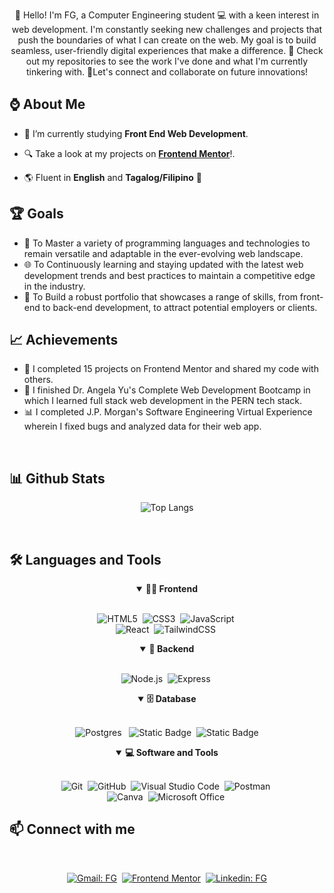<p align="center">
👋 Hello! I'm FG, a Computer Engineering student 💻 with a keen interest in web development. I'm constantly seeking new challenges and projects that push the boundaries of what I can create on the web. My goal is to build seamless, user-friendly digital experiences that make a difference. 👀 Check out my repositories to see the work I've done and what I'm currently tinkering with. 💚Let's connect and collaborate on future innovations!
</p >

## ⌚ About Me

- 🔭 I’m currently studying **Front End Web Development**.

- 🔍 Take a look at my projects on [**Frontend Mentor**](https://www.frontendmentor.io/profile/FG-ABC)!.

- 🌎 Fluent in **English** and **Tagalog/Filipino** 📖

## 🏆 Goals

- 🚀 To Master a variety of programming languages and technologies to remain versatile and adaptable in the ever-evolving web landscape.
- 🌐 To Continuously learning and staying updated with the latest web development trends and best practices to maintain a competitive edge in the industry.
- 🎨 To Build a robust portfolio that showcases a range of skills, from front-end to back-end development, to attract potential employers or clients.

## 📈 Achievements

- 🎉 I completed 15 projects on Frontend Mentor and shared my code with others.
- 🐘 I finished Dr. Angela Yu's Complete Web Development Bootcamp in which I learned full stack web development in the PERN tech stack.
- 📊 I completed J.P. Morgan's Software Engineering Virtual Experience wherein I fixed bugs and analyzed data for their web app.

<br>
<h2 align="left">📊 Github Stats</h2>

<div align = "center">

![Top Langs](https://github-readme-stats.vercel.app/api/top-langs/?username=FG-ABC&theme=chartreuse-dark&hide_progress=true)

</div>
<br>

<div align = "center">

<h2 align = "left">🛠️ Languages and Tools</h2>

<details open>
<summary><b>🏄‍♂️ Frontend</b></summary>
<br>
  
![HTML5](https://img.shields.io/badge/-HTML5-E34F26?style=for-the-badge&logo=html5&logoColor=white)&nbsp;
![CSS3](https://img.shields.io/badge/-CSS3-1572B6?style=for-the-badge&logo=css3)&nbsp;
![JavaScript](https://img.shields.io/badge/Javascript-F7DF1E.svg?style=for-the-badge&logo=javascript&logoColor=black)&nbsp;
<br>
![React](https://img.shields.io/badge/-React-%23404d59?style=for-the-badge&logo=react)&nbsp;
![TailwindCSS](https://img.shields.io/badge/-Tailwind_CSS-38B2AC?style=for-the-badge&logo=tailwind-css&logoColor=white)&nbsp;
</details>

<details open>
<summary><b>🧰 Backend</b></summary>
<br>

![Node.js](https://img.shields.io/badge/node.js-339933.svg?style=for-the-badge&logo=nodedotjs&logoColor=white)&nbsp;
![Express](https://img.shields.io/badge/express-000000.svg?style=for-the-badge&logo=express&logoColor=white)&nbsp;

</details>

<details open>
<summary><b>🗄️ Database</b></summary>
<br>

![Postgres](https://img.shields.io/badge/POSTGRESQL-4169E1?style=for-the-badge&logo=postgresql&logoColor=FFFFFF)
&nbsp;
![Static Badge](https://img.shields.io/badge/FIREBASE-FFCA28?style=for-the-badge&logo=firebase&logoColor=000000)&nbsp;
![Static Badge](https://img.shields.io/badge/-Supabase-3FCF8E?style=for-the-badge&logo=supabase&logoColor=white)
</details>

<details open>
<summary><b>💻 Software and Tools</b></summary>
<br>

![Git](https://img.shields.io/badge/-Git-F05032?style=for-the-badge&logo=git&logoColor=white)&nbsp;
![GitHub](https://img.shields.io/badge/-GitHub-181717?style=for-the-badge&logo=github)&nbsp;
![Visual Studio Code](https://img.shields.io/badge/-VSCODE-007ACC?style=for-the-badge&&logo=visual-studio-code&logoColor=white)&nbsp;
![Postman](https://img.shields.io/badge/-Postman-FF6C37?style=for-the-badge&logo=postman&logoColor=white)&nbsp;
<br>
![Canva](https://img.shields.io/badge/-Canva-00C4CC?style=for-the-badge&logo=canva&logoColor=white)&nbsp;
![Microsoft Office](https://img.shields.io/badge/-MS%20Office-D83B01?style=for-the-badge&logo=microsoft-office&logoColor=white)&nbsp;

</details>

</div>

<h2>📫 Connect with me</h2>
<br />

<div align = "center">
    
[![Gmail: FG](https://img.shields.io/badge/-gmail-red?style=for-the-badge&logo=Gmail&logoColor=white&link=mailto:fghernandez108@gmail.com)](mailto:fghernandez108@gmail.com)&nbsp;
[![Frontend Mentor](https://img.shields.io/badge/-Frontend%20Mentor-5F3DC4?style=for-the-badge&logo=FrontendMentor&logoColor=white&link=https://www.frontendmentor.io/profile/FG-ABC)](https://www.frontendmentor.io/profile/FG-ABC)&nbsp;
[![Linkedin: FG](https://img.shields.io/badge/-linkedin-blue?style=for-the-badge&logo=Linkedin&logoColor=white&link=https://www.linkedin.com/in/fgdhernandez/)](https://www.linkedin.com/in/fgdhernandez/)

</div>
